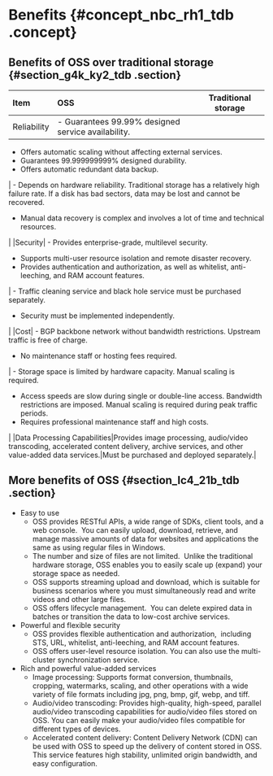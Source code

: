 # Benefits {#concept_nbc_rh1_tdb .concept}

## Benefits of OSS over traditional storage {#section_g4k_ky2_tdb .section}

|Item|OSS|Traditional storage|
|:---|:--|-------------------|
|Reliability| -   Guarantees 99.99% designed service availability.
-   Offers automatic scaling without affecting external services.
-   Guarantees 99.999999999% designed durability.
-   Offers automatic redundant data backup.

 | -   Depends on hardware reliability. Traditional storage has a relatively high failure rate. If a disk has bad sectors, data may be lost and cannot be recovered.
-   Manual data recovery is complex and involves a lot of time and technical resources.

 |
|Security| -   Provides enterprise-grade, multilevel security.
-   Supports multi-user resource isolation and remote disaster recovery.
-   Provides authentication and authorization, as well as whitelist, anti-leeching, and RAM account features.

 | -   Traffic cleaning service and black hole service must be purchased separately.
-   Security must be implemented independently.

 |
|Cost| -   BGP backbone network without bandwidth restrictions. Upstream traffic is free of charge.
-   No maintenance staff or hosting fees required.

 | -   Storage space is limited by hardware capacity. Manual scaling is required. 
-   Access speeds are slow during single or double-line access. Bandwidth restrictions are imposed. Manual scaling is required during peak traffic periods.
-   Requires professional maintenance staff and high costs.

 |
|Data Processing Capabilities|Provides image processing, audio/video transcoding, accelerated content delivery, archive services, and other value-added data services.|Must be purchased and deployed separately.|

## More benefits of OSS {#section_lc4_21b_tdb .section}

-   Easy to use
    -   OSS provides RESTful APIs, a wide range of SDKs, client tools, and a web console.  You can easily upload, download, retrieve, and manage massive amounts of data for websites and applications the same as using regular files in Windows.
    -   The number and size of files are not limited.  Unlike the traditional hardware storage, OSS enables you to easily scale up \(expand\) your storage space as needed.
    -   OSS supports streaming upload and download, which is suitable for business scenarios where you must simultaneously read and write videos and other large files.
    -   OSS offers lifecycle management.  You can delete expired data in batches or transition the data to low-cost archive services.
-   Powerful and flexible security
    -   OSS provides flexible authentication and authorization,  including STS, URL, whitelist, anti-leeching, and RAM account features.
    -   OSS offers user-level resource isolation. You can also use the multi-cluster synchronization service.
-   Rich and powerful value-added services
    -   Image processing: Supports format conversion, thumbnails, cropping, watermarks, scaling, and other operations with a wide variety of file formats including jpg, png, bmp, gif, webp, and tiff.
    -   Audio/video transcoding: Provides high-quality, high-speed, parallel audio/video transcoding capabilities for audio/video files stored on OSS. You can easily make your audio/video files compatible for different types of devices.
    -   Accelerated content delivery: Content Delivery Network \(CDN\) can be used with OSS to speed up the delivery of content stored in OSS. This service features high stability, unlimited origin bandwidth, and easy configuration.

